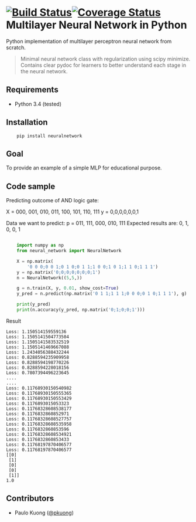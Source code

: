[![Build Status](https://travis-ci.org/paulokuong/neural_network.svg?branch=master)](https://travis-ci.org/paulokuong/neural_network)[![Coverage Status](https://coveralls.io/repos/github/paulokuong/neural_network/badge.svg?branch=master)](https://coveralls.io/github/paulokuong/neural_network?branch=master)
Multilayer Neural Network in Python
==================

Python implementation of multilayer perceptron neural network from scratch.

> Minimal neural network class with regularization using scipy minimize. Contains clear pydoc for learners to better understand each stage in the neural network.

Requirements
------------

* Python 3.4 (tested)

Installation
------------
```
    pip install neuralnetwork
```

Goal
----

To provide an example of a simple MLP for educational purpose.

Code sample
-----------

Predicting outcome of AND logic gate:

X = 000, 001, 010, 011, 100, 101, 110, 111
y = 0,0,0,0,0,0,1

Data we want to predict:
p = 011, 111, 000, 010, 111
Expected results are: 0, 1, 0, 0, 1

```python

    import numpy as np
    from neural_network import NeuralNetwork

    X = np.matrix(
        '0 0 0;0 0 1;0 1 0;0 1 1;1 0 0;1 0 1;1 1 0;1 1 1')
    y = np.matrix('0;0;0;0;0;0;0;1')
    n = NeuralNetwork((5,5,))

    g = n.train(X, y, 0.01, show_cost=True)
    y_pred = n.predict(np.matrix('0 1 1;1 1 1;0 0 0;0 1 0;1 1 1'), g)

    print(y_pred)
    print(n.accuracy(y_pred, np.matrix('0;1;0;0;1')))
```

Result
```
Loss: 1.150514159559136
Loss: 1.1505141504773504
Loss: 1.1505141583532519
Loss: 1.1505141469667088
Loss: 1.2434056388432244
Loss: 0.8288594235909958
Loss: 0.8288594198770226
Loss: 0.8288594228018156
Loss: 0.7807394496223645
....
....
Loss: 0.11768930150540982
Loss: 0.11768930150555365
Loss: 0.11768930150553429
Loss: 0.1176893015053323
Loss: 0.11768328608538177
Loss: 0.1176832860852971
Loss: 0.11768328608527757
Loss: 0.11768328608535958
Loss: 0.1176832860853596
Loss: 0.11768328608534921
Loss: 0.1176832860853433
Loss: 0.11768197870406577
Loss: 0.11768197870406577
[[0]
 [1]
 [0]
 [0]
 [1]]
1.0
```


Contributors
------------

* Paulo Kuong ([@pkuong](https://github.com/paulokuong))
